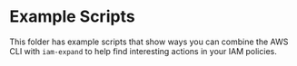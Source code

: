# Example Scripts

This folder has example scripts that show ways you can combine the AWS CLI with `iam-expand` to help find interesting actions in your IAM policies.